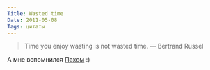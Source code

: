 ```yaml
---
Title: Wasted time
Date: 2011-05-08
Tags: цитаты
---
```


> Time you enjoy wasting is not wasted time. — Bertrand Russel

А мне вспомнился [Пахом](http://www.flickr.com/photos/alexeypegov/1691590911) :)